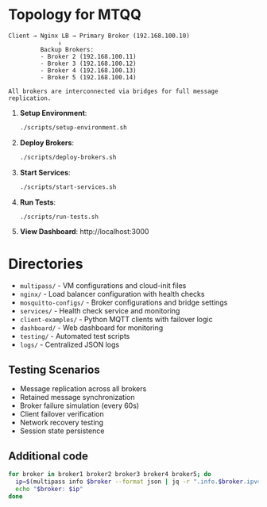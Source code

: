 # Topology for MTQQ

```
Client → Nginx LB → Primary Broker (192.168.100.10)
              ↓
         Backup Brokers:
         - Broker 2 (192.168.100.11)
         - Broker 3 (192.168.100.12)
         - Broker 4 (192.168.100.13)
         - Broker 5 (192.168.100.14)

All brokers are interconnected via bridges for full message replication.
```

1. **Setup Environment**:
   ```bash
   ./scripts/setup-environment.sh
   ```

2. **Deploy Brokers**:
   ```bash
   ./scripts/deploy-brokers.sh
   ```

3. **Start Services**:
   ```bash
   ./scripts/start-services.sh
   ```

4. **Run Tests**:
   ```bash
   ./scripts/run-tests.sh
   ```

5. **View Dashboard**:
    http://localhost:3000

# Directories
- `multipass/` - VM configurations and cloud-init files
- `nginx/` - Load balancer configuration with health checks
- `mosquitto-configs/` - Broker configurations and bridge settings
- `services/` - Health check service and monitoring
- `client-examples/` - Python MQTT clients with failover logic
- `dashboard/` - Web dashboard for monitoring
- `testing/` - Automated test scripts
- `logs/` - Centralized JSON logs

## Testing Scenarios
- Message replication across all brokers
- Retained message synchronization
- Broker failure simulation (every 60s)
- Client failover verification
- Network recovery testing
- Session state persistence

## Additional code
```bash
for broker in broker1 broker2 broker3 broker4 broker5; do
  ip=$(multipass info $broker --format json | jq -r ".info.$broker.ipv4[0]")
  echo "$broker: $ip"
done
```